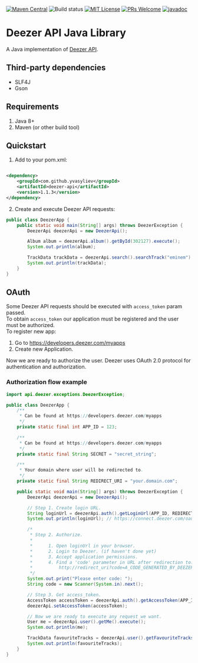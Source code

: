 [![Maven Central](https://maven-badges.herokuapp.com/maven-central/com.github.yvasyliev/deezer-api/badge.svg?&kill_cache=1)](https://search.maven.org/artifact/com.github.yvasyliev/deezer-api)
![Build status](https://github.com/yvasyliev/deezer-api/actions/workflows/build-maven-project.yml/badge.svg?branch=master)
[![MIT License](http://img.shields.io/badge/license-MIT-blue.svg?style=flat)](https://github.com/yvasyliev/deezer-api/blob/master/LICENSE)
[![PRs Welcome](https://img.shields.io/badge/PRs-welcome-brightgreen.svg?style=flat)](http://makeapullrequest.com)
[![javadoc](https://javadoc.io/badge2/com.github.yvasyliev/deezer-api/javadoc.svg)](https://javadoc.io/doc/com.github.yvasyliev/deezer-api)

# Deezer API Java Library

A Java implementation of [Deezer API](https://developers.deezer.com/api).

## Third-party dependencies

- SLF4J
- Gson

## Requirements

1. Java 8+
2. Maven (or other build tool)

## Quickstart

1. Add to your pom.xml:

```xml

<dependency>
    <groupId>com.github.yvasyliev</groupId>
    <artifactId>deezer-api</artifactId>
    <version>1.1.3</version>
</dependency>
```

2. Create and execute Deezer API requests:

```java
public class DeezerApp {
    public static void main(String[] args) throws DeezerException {
        DeezerApi deezerApi = new DeezerApi();

        Album album = deezerApi.album().getById(302127).execute();
        System.out.println(album);

        TrackData trackData = deezerApi.search().searchTrack("eminem").execute();
        System.out.println(trackData);
    }
}
```

## OAuth

Some Deezer API requests should be executed with `access_token` param passed.<br/>
To obtain `access_token` our application must be registered and the user must be authorized.<br/>
To register new app:

1. Go to https://developers.deezer.com/myapps
2. Create new Application.

Now we are ready to authorize the user. Deezer uses OAuth 2.0 protocol for authentication and authorization.<br/>

### Authorization flow example

```java
import api.deezer.exceptions.DeezerException;

public class DeezerApp {
    /**
     * Can be found at https://developers.deezer.com/myapps
     */
    private static final int APP_ID = 123;

    /**
     * Can be found at https://developers.deezer.com/myapps
     */
    private static final String SECRET = "secret_string";

    /**
     * Your domain where user will be redirected to.
     */
    private static final String REDIRECT_URI = "your.domain.com";

    public static void main(String[] args) throws DeezerException {
        DeezerApi deezerApi = new DeezerApi();

        // Step 1. Create login URL.
        String loginUrl = deezerApi.auth().getLoginUrl(APP_ID, REDIRECT_URI, Permission.BASIC_ACCESS);
        System.out.println(loginUrl); // https://connect.deezer.com/oauth/auth.php?app_id=123&redirect_uri=your.domain.com&perms=basic_access

        /*
         * Step 2. Authorize.
         *
         *      1. Open loginUrl in your browser.
         *      2. Login to Deezer. (if haven't done yet)
         *      3. Accept application permissions.
         *      4. Find a 'code' parameter in URL after redirection to:
         *          http://redirect_uri?code=A_CODE_GENERATED_BY_DEEZER
         */
        System.out.print("Please enter code: ");
        String code = new Scanner(System.in).next();

        // Step 3. Get access_token.
        AccessToken accessToken = deezerApi.auth().getAccessToken(APP_ID, SECRET, code).execute();
        deezerApi.setAccessToken(accessToken);

        // Now we are ready to execute any request we want.
        User me = deezerApi.user().getMe().execute();
        System.out.println(me);

        TrackData favouriteTracks = deezerApi.user().getFavouriteTracks(me.getId()).execute();
        System.out.println(favouriteTracks);
    }
}
```
